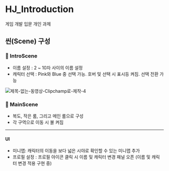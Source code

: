 # HJ_Introduction
게임 개발 입문 개인 과제


## 씬(Scene) 구성 
### 👾 IntroScene 
- 이름 설정 : 2 ~ 10자 사이의 이름 설정
- 캐릭터 선택 : Pink와 Blue 중 선택 가능. 호버 및 선택 시 표시등 켜짐. 선택 전환 가능

![제목-없는-동영상-Clipchamp로-제작-_4_](https://github.com/szlovelee/HJ_Introduction/assets/77392694/9d297cfe-8f5e-44e2-9f64-7d830c78572b)

### 🤖 MainScene
- 복도, 작은 룸, 그리고 메인 룸으로 구성
- 각 구역으로 이동 시 불 켜짐

---------
#### UI
- 미니맵: 캐릭터의 이동을 보다 넓은 시야로 확인할 수 있는 미니맵 추가
- 프로필 설정 : 프로필 아이콘 클릭 시 이름 및 캐릭터 변경 패널 오픈 (이름 및 캐릭터 변경 적용 구현 중)
